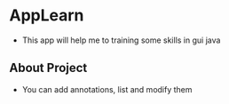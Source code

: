 # AppLearn

- This app will help me to training some skills in gui java

## About Project

- You can add annotations, list and modify them


